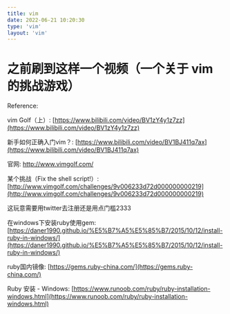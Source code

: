 ```yaml
---
title: vim
date: 2022-06-21 10:20:30
type: 'vim'
layout: 'vim'
---
```


# 之前刷到这样一个视频（一个关于 vim 的挑战游戏）

Reference:

vim Golf（上）: [https://www.bilibili.com/video/BV1zY4y1z7zz](https://www.bilibili.com/video/BV1zY4y1z7zz)

新手如何正确入门vim？: [https://www.bilibili.com/video/BV1BJ411q7ax](https://www.bilibili.com/video/BV1BJ411q7ax)

官网: http://www.vimgolf.com/

某个挑战（Fix the shell script!）: [http://www.vimgolf.com/challenges/9v006233d72d000000000219](http://www.vimgolf.com/challenges/9v006233d72d000000000219)

这玩意需要用twitter去注册还是用点门槛2333

在windows下安装ruby使用gem: [https://daner1990.github.io/%E5%B7%A5%E5%85%B7/2015/10/12/install-ruby-in-windows/](https://daner1990.github.io/%E5%B7%A5%E5%85%B7/2015/10/12/install-ruby-in-windows/)

ruby国内镜像: [https://gems.ruby-china.com/](https://gems.ruby-china.com/)

Ruby 安装 - Windows: [https://www.runoob.com/ruby/ruby-installation-windows.html](https://www.runoob.com/ruby/ruby-installation-windows.html)
